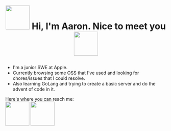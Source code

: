 <h1>
  <p align=center>
    <img src = "https://user-images.githubusercontent.com/74038190/216120974-24a76b31-7f39-41f1-a38f-b3c1377cc612.png" height=75> Hi, I'm Aaron. Nice to meet you <img src="https://user-images.githubusercontent.com/74038190/216120981-b9507c36-0e04-4469-8e27-c99271b45ba5.png" width=75>
  </p>
</h1>

- I'm a junior SWE at Apple.
- Currently browsing some OSS that I've used and looking for chores/issues that I could resolve.
- Also learning GoLang and trying to create a basic server and do the advent of code in it.

Here's where you can reach me: <br>
[<img src="https://github.com/kim3470/kim3470/assets/70349283/0f90eea6-d4b3-4982-9983-98b00fe48c75" width=75>](aaronkim0928@gmail.com) 
[<img src="https://user-images.githubusercontent.com/74038190/235294012-0a55e343-37ad-4b0f-924f-c8431d9d2483.gif" width=75>](https://linkedin.com/in/akim0928)
